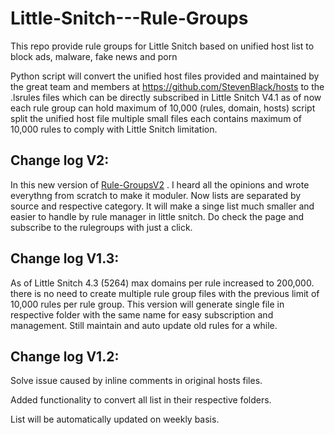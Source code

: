 # Little-Snitch---Rule-Groups
This repo provide rule groups for Little Snitch based on unified host list to block ads, malware, fake news and porn

Python script will convert the unified host files provided and maintained by the great team and members at https://github.com/StevenBlack/hosts to the .lsrules files which can be directly subscribed in Little Snitch V4.1
as of now each rule group can hold maximum of 10,000 (rules, domain, hosts) script split the unified host file multiple small files each contains maximum of 10,000 rules to comply with Little Snitch limitation.

## Change log V2:
In this new version of [Rule-GroupsV2](https://rulegroups.com "Litle Snitch Rule-Groups") . I heard all the opinions and wrote everythng from scratch to make it moduler. Now lists are separated by source and respective category. It will make a singe list much smaller and easier to handle by rule manager in little snitch. Do check the page and subscribe to the rulegroups with just a click.  

## Change log V1.3:
As of Little Snitch 4.3 (5264) max domains per rule increased to 200,000. there is no need to create multiple rule group files with the previous limit of 10,000 rules per rule group. This version will generate single file in respective folder with the same name for easy subscription and management.
Still maintain and auto update old rules for a while.

## Change log V1.2:
Solve issue caused by inline comments in original hosts files.

Added functionality to convert all list in their respective folders.

List will be automatically updated on weekly basis.
